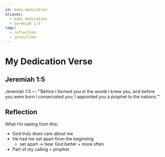 ```yaml
---
id: baby-dedication
aliases:
  - baby dedication
  - jeremiah 1:5
tags:
  - reflection
  - jesus/love
---
```

# My Dedication Verse

## Jeremiah 1:5

Jeremiah 1:5 — “‘Before I formed you in the womb I knew you, and before you were born I consecrated you; I appointed you a prophet to the nations.’”

## Reflection

What I’m seeing from this:
- God truly does care about me
- He had me set apart from the beginning
	- set apart -> hear God better + more often
- Part of my calling = prophet